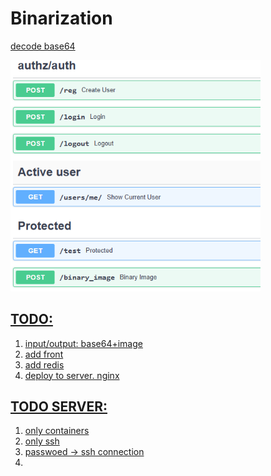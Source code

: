 <h1>Binarization</h1>
<p><a href="https://base64.guru/converter/decode/image">decode base64</p>
<img src="./images/fastapi.png" alt="FastAPI Logo" width="400"></img>
  
<h2>TODO:</h2>
<ol>
  <li>input/output: base64+image</li>
  <li>add front</li>
   <li>add redis</li>
  <li>deploy to server. nginx</li>
</ol>

<h2>TODO SERVER:</h2>
<ol>
  <li>only containers</li>
  <li>only ssh</li>
   <li>passwoed -> ssh connection</li>
  <li></li>
</ol>



